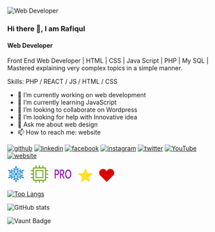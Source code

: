 ![Web Developer](https://pbs.twimg.com/profile_banners/1761775077085814784/1717951483/600x200)
### Hi there 👋, I am Rafiqul 
#### Web Developer


Front End Web Developer | HTML | CSS | Java Script | PHP | My SQL | Mastered explaining very complex topics in a simple manner.

Skills: PHP / REACT / JS / HTML / CSS

- 🔭 I’m currently working on web development 
- 🌱 I’m currently learning JavaScript 
- 👯 I’m looking to collaborate on Wordpress 
- 🤔 I’m looking for help with Innovative idea 
- 💬 Ask me about web design 
- 📫 How to reach me: website 


[<img src='https://cdn.jsdelivr.net/npm/simple-icons@3.0.1/icons/github.svg' alt='github' height='40'>](https://github.com/https://github.com/rofik515)  [<img src='https://cdn.jsdelivr.net/npm/simple-icons@3.0.1/icons/linkedin.svg' alt='linkedin' height='40'>](https://www.linkedin.com/in/https://www.linkedin.com/in/prorofik//)  [<img src='https://cdn.jsdelivr.net/npm/simple-icons@3.0.1/icons/facebook.svg' alt='facebook' height='40'>](https://www.facebook.com/https://www.facebook.com/rofikhasan109)  [<img src='https://cdn.jsdelivr.net/npm/simple-icons@3.0.1/icons/instagram.svg' alt='instagram' height='40'>](https://www.instagram.com/@rofikhasan43/)  [<img src='https://cdn.jsdelivr.net/npm/simple-icons@3.0.1/icons/twitter.svg' alt='twitter' height='40'>](https://twitter.com/https://x.com/RafiqulIsl86480)  [<img src='https://cdn.jsdelivr.net/npm/simple-icons@3.0.1/icons/youtube.svg' alt='YouTube' height='40'>](https://www.youtube.com/channel/https://www.youtube.com/@Rafiqsofficial)  [<img src='https://cdn.jsdelivr.net/npm/simple-icons@3.0.1/icons/icloud.svg' alt='website' height='40'>](https://www.rofik.raxenbd.com/)  

<a href='https://archiveprogram.github.com/'><img src='https://raw.githubusercontent.com/acervenky/animated-github-badges/master/assets/acbadge.gif' width='40' height='40'></a> <a href='https://docs.github.com/en/developers'><img src='https://raw.githubusercontent.com/acervenky/animated-github-badges/master/assets/devbadge.gif' width='40' height='40'></a> <a href='https://github.com/pricing'><img src='https://raw.githubusercontent.com/acervenky/animated-github-badges/master/assets/pro.gif' width='40' height='40'></a> <a href='https://stars.github.com/'><img src='https://raw.githubusercontent.com/acervenky/animated-github-badges/master/assets/starbadge.gif' width='35' height='35'></a> <a href='https://docs.github.com/en/github/supporting-the-open-source-community-with-github-sponsors'><img src='https://raw.githubusercontent.com/acervenky/animated-github-badges/master/assets/sponsorbadge.gif' width='35' height='35'></a> 

[![Top Langs](https://github-readme-stats.vercel.app/api/top-langs/?username=https://github.com/rofik515)](https://github.com/anuraghazra/github-readme-stats)

![GitHub stats](https://github-readme-stats.vercel.app/api?username=https://github.com/rofik515&show_icons=true&count_private=true)  

![Vaunt Badge](https://api.vaunt.dev/v1/github/entities/https://github.com/rofik515/contributions?format=svg&private=true)  

